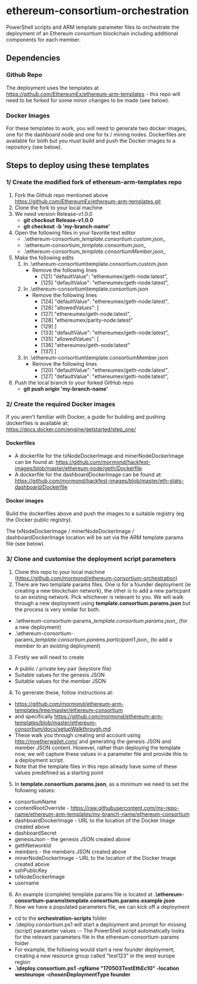 # ethereum-consortium-orchestration
PowerShell scripts and ARM template parameter files to orchestrate the deployment of an Ethereum consortium blockchain including additional components for each member.

## Dependencies

### Github Repo
The deployment uses the templates at https://github.com/EthereumEx/ethereum-arm-templates - this repo will need to be forked for some minor changes to be made (see below).

### Docker Images
For these templates to work, you will need to generate two docker images, one for the dashboard node and one for tx / mining nodes. Dockerfiles are available for both but you must build and push the Docker images to a repository (see below).

## Steps to deploy using these templates

### 1/ Create the modified fork of ethereum-arm-templates repo

1. Fork the Github repo mentioned above https://github.com/EthereumEx/ethereum-arm-templates.git 
2. Clone the fork to your local machine
3. We need version Release-v1.0.0
    * __git checkout Release-v1.0.0__
    *  __git checkout -b 'my-branch-name'__
4. Open the following files in your favorite text editor
    * .\ethereum-consortium\__template.consortium.custom.json__
    * .\ethereum-consortium\__template.consortium.json__
    * .\ethereum-consortium\__template.consortiumMember.json__
5. Make the following edits
    1. In .\ethereum-consortium\template.consortium.custom.json
        * Remove the following lines
            * [121]      "defaultValue": "ethereumex/geth-node:latest",
            * [125]      "defaultValue": "ethereumex/geth-node:latest",
    2. In .\ethereum-consortium\template.consortium.json
        * Remove the following lines
            * [124]      "defaultValue": "ethereumex/geth-node:latest",
            * [126]      "allowedValues": [
            * [127]        "ethereumex/geth-node:latest",
            * [128]        "ethereumex/parity-node:latest"
            * [129]      ]
            * [133]      "defaultValue": "ethereumex/geth-node:latest",
            * [135]      "allowedValues": [
            * [136]        "ethereumex/geth-node:latest"
            * [137]      ]	  
    3. In .\ethereum-consortium\template.consortiumMember.json
        * Remove the following lines
            * [120]      "defaultValue": "ethereumex/geth-node:latest",
            * [127]      "defaultValue": "ethereumex/geth-node:latest",	  
6. Push the local branch to your forked GitHub repo
    * __git push origin 'my-branch-name'__ 

### 2/ Create the required Docker images
If you aren't familiar with Docker, a guide for building and pushing dockerfiles is available at: https://docs.docker.com/engine/getstarted/step_one/
#### Dockerfiles
 - A dockerfile for the txNodeDockerImage and minerNodeDockerImage can be found at: 
https://github.com/mormond/hackfest-images/blob/master/ethereum-node/geth/Dockerfile  
 - A dockerfile for the dashboardDockerImage can be found at:     
https://github.com/mormond/hackfest-images/blob/master/eth-stats-dashboard/Dockerfile 

#### Docker images
Build the dockerfiles above and push the images to a suitable registry (eg the Docker public registry).

The txNodeDockerImage / minerNodeDockerImage / dashboardDockerImage location will be set via the ARM template params file (see below).

### 3/ Clone and customise the deployment script parameters
1. Clone this repo to your local machine (https://github.com/mormond/ethereum-consortium-orchestration)
2. There are two template params files. One is for a founder deployment (ie creating a new blockchain network), the other is to add a new particpant to an existing network. Pick whichever is relevant to you. We will walk through a new deployment using __template.consortium.params.json__ but the process is very similar for both.
 - .\ethereum-consortium-params\__template.consortium.params.json__ (for a new deployment)
 - .\ethereum-consortium-params\__template.consortium.params.participant1.json__ (to add a member to an existing deployment)
3. Firstly we will need to create
 - A public / private key pair (keystore file)
 - Suitable values for the genesis JSON
 - Suitable values for the member JSON
4. To generate these, follow instructions at:
 - https://github.com/mormond/ethereum-arm-templates/tree/master/ethereum-consortium 
 - and specifically https://github.com/mormond/ethereum-arm-templates/blob/master/ethereum-consortium/docs/setupWalkthrough.md 
 - These walk you through creating and account using http://myetherwallet.com/ and generating the genesis JSON and member JSON content. However, rather than deploying the template now, we will capture these values in a parameter file and provide this to a deployment script.
 - Note that the template files in this repo already have some of these values predefined as a starting point 
5. In __template.consortium.params.json__, as a minimum we need to set the following values:
 - consortiumName
 - contentRootOverride - https://raw.githubusercontent.com/my-repo-name/ethereum-arm-templates/my-branch-name/ethereum-consortium
 - dashboardDockerImage - URL to the location of the Docker Image created above
 - dashboardSecret
 - genesisJson - the genesis JSON created above
 - gethNetworkId
 - members - the members JSON created above
 - minerNodeDockerImage - URL to the location of the Docker Image created above
 - sshPublicKey
 - txNodeDockerImage
 - username
6. An example (complete) template params file is located at __.\ethereum-consortium-params\template.consortium.params.example.json__
6. Now we have a populated parameters file, we can kick off a deployment
 - cd to the __orchestration-scripts__ folder
 - .\deploy.consortium.ps1 will start a deployment and prompt for missing (script) parameter values
  -- The PowerShell script automatically looks for the relevant parameters file in the ethereum-consortium-params folder
 - For example, the following would start a new founder deployment, creating a new resource group called "test123" in the west europe region
 - __.\deploy.consortium.ps1 -rgName "170503TestEthEc10" -location westeurope -chosenDeploymentType founder__
